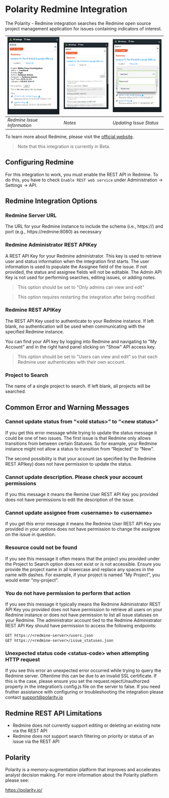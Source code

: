 # Polarity Redmine Integration

The Polarity - Redmine integration searches the Redmine open source project management application for issues containing indicators of interest.

| ![image](images/overlay.png) | ![image](images/notes.png) | ![image](images/status.png)
|---| --- | --- |
|*Redmine Issue Information* | *Notes* | *Updating Issue Status* |

To learn more about Redmine, please visit the [official website](https://www.redmine.org/).

> Note that this integration is currently in Beta.

## Configuring Redmine

For this integration to work, you must enable the REST API in Redmine.  To do this, you have to check `Enable REST web service` under Administration -> Settings -> API.

## Redmine Integration Options

### Redmine Server URL

The URL for your Redmine instance to include the schema (i.e., https://) and port (e.g., https://redmine:8080) as necessary

### Redmine Administrator REST APIKey

A REST API Key for your Redmine administrator. This key is used to retrieve user and status information when the integration first starts. The user information is used to populate the Assignee field of the issue. If not provided, the status and assignee fields will not be editable. The Admin API Key is not used for performing searches, editing issues, or adding notes.

> This option should be set to "Only admins can view and edit"

> This option requires restarting the integration after being modified

### Redmine REST APIKey

The REST API Key used to authenticate to your Redmine instance. If left blank, no authentication will be used when communicating with the specified Redmine instance.

You can find your API key by logging into Redmine and navigating to "My Account" and in the right hand panel slicking on "Show" API access key.

> This option should be set to "Users can view and edit" so that each Redmine user authenticates with their own account.  

### Project to Search

The name of a single project to search. If left blank, all projects will be searched.

## Common Error and Warning Messages

### Cannot update status from “\<old status>” to “\<new status>”

If you get this error message while trying to update the status message it could be one of two issues.  The first issue is that Redmine only allows transitions from between certain Statuses.  So for example, your Redmine instance might not allow a status to transition from “Rejected” to “New”.

 The second possibility is that your account (as specified by the Redmine REST APIkey) does not have permission to update the status.

### Cannot update description. Please check your account permissions

If you this message it means the Remine User REST API Key you provided does not have permissions to edit the description of the issue.

### Cannot update assignee from \<username> to \<username>

If you get this error message it means the Redmine User REST API Key you provided in your options does not have permission to change the assignee on the issue in question.

### Resource could not be found

If you see this message it often means that the project you provided under the Project to Search option does not exist or is not accessible.  Ensure you provide
the project name in all lowercase and replace any spaces in the name with dashes.  For example, if your project is named "My Project", you would enter "my-project".

### You do not have permission to perform that action

If you see this message it typically means the Redmine Administrator REST API Key you provided does not have permission to retrieve all users on your Redmine instance or does not have permission to list all issue statuses on your Redmine.  The administrator account tied to the Redmine Administrator REST API Key should have permission to access the following endpoints:

```
GET https://<redmine-server>/users.json
GET https://<redmine-server>/issue_statuses.json
```

### Unexpected status code \<status-code> when attempting HTTP request

If you see this error an unexpected error occurred while trying to query the Redmine server.  Oftentime this can be due to an invalid SSL certificate.  If this is the case, please ensure you set the request.rejectUnauthorzed property in the integration’s config.js file on the server to false.  If you need fruther assistance with configuring or troubleshooting the integration please contact support@polarity.io

## Redmine REST API Limitations

- Redmine does not currently support editing or deleting an existing note via the REST API
- Redmine does not support search filtering on priority or status of an issue via the REST API

## Polarity

Polarity is a memory-augmentation platform that improves and accelerates analyst decision making. For more information about the Polarity platform please see:

https://polarity.io/
